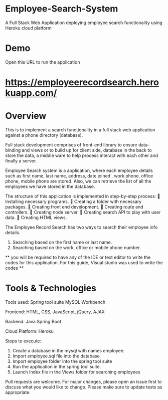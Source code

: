 # Employee-Search-System
A Full Stack Web Application deploying employee search functionality using Heroku cloud platform
# Demo
Open this URL to run the application
# https://employeerecordsearch.herokuapp.com/

# Overview
This is to implement a search functionality in a full stack web
application against a phone directory (database).

Full stack development comprises of front-end library to ensure data-binding and views or to build up for client side, database in the back to store the data, a middle ware to help process interact with each other and finally a server. 

Employee Search system is a application, where each employee details such as first name, last name, address, date joined , work phone, office phone, mobile phone are stored. Also, we can retrieve the list of all the employees we have stored in the database.

The structure of this application is implemented in step-by-step process: 
 Installing necessary programs. 
 Creating a folder with necessary packages. 
 Creating front end development.
 Creating route and controllers.
 Creating node server. 
 Creating search API to play with user data. 
 Creating HTML views.

The Employee Record Search has two ways to search their employee info details.
1. Searching based on the first name or last name.
2. Searching based on the work, office or mobile phone number.

** you will be required to have any of the IDE or text editor to write the codes for this application. For this guide, Visual studio was used to write the codes **

# Tools & Technologies
Tools used:
Spring tool suite 
MySQL Workbench

Frontend: HTML, CSS, JavaScript, jQuery, AJAX

Backend: Java Spring Boot

Cloud Platform:
Heroku

Steps to execute:
1. Create a database in the mysql with names employee.
2. Import employee.sql file into the database
3. Import employee folder into the spring tool suite
4. Run the application in the spring tool suite.
5. Launch Index file in the Views folder for searching employees

Pull requests are welcome. For major changes, please open an issue first to discuss what you would like to change. Please make sure to update tests as appropriate.


